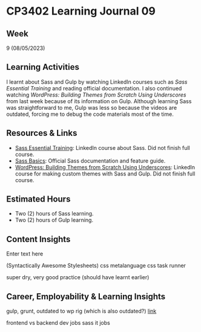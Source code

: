 # CP3402 Learning Journal 09

## Week
9 (08/05/2023)

## Learning Activities

I learnt about Sass and Gulp by watching LinkedIn courses such as _Sass Essential Training_ and reading official documentation. I also continued watching _WordPress: Building Themes from Scratch Using Underscores_ from last week because of its information on Gulp. Although learning Sass was straightforward to me, Gulp was less so because the videos are outdated, forcing me to debug the code materials most of the time.

## Resources & Links

* [Sass Essential Training](https://www.linkedin.com/learning/sass-essential-training-15630917/how-can-sass-help-build-sites?autoplay=true): LinkedIn course about Sass. Did not finish full course.
* [Sass Basics](https://sass-lang.com/guide): Official Sass documentation and feature guide.
* [WordPress: Building Themes from Scratch Using Underscores](https://www.linkedin.com/learning/wordpress-building-themes-from-scratch-using-underscores-2/welcome?autoplay=true): LinkedIn course for making custom themes with Sass and Gulp. Did not finish full course.

## Estimated Hours

* Two (2) hours of Sass learning.
* Two (2) hours of Gulp learning.

## Content Insights

Enter text here

(Syntactically Awesome Stylesheets) css metalanguage
css task runner

super dry, very good practice (should have learnt earlier)

## Career, Employability & Learning Insights

gulp, grunt, outdated to wp rig (which is also outdated?)
[link](https://www.linkedin.com/learning/wordpress-building-progressive-themes-with-wp-rig-2/wp-rig-a-primer?autoplay=true)

frontend vs backend dev jobs
sass it jobs